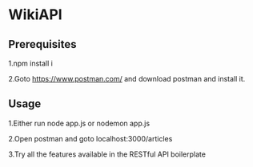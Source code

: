 # WikiAPI


## Prerequisites

1.npm install i

2.Goto https://www.postman.com/ and download postman and install it.


## Usage

1.Either run node app.js or nodemon app.js

2.Open postman and goto localhost:3000/articles

3.Try all the features available in the RESTful API boilerplate



